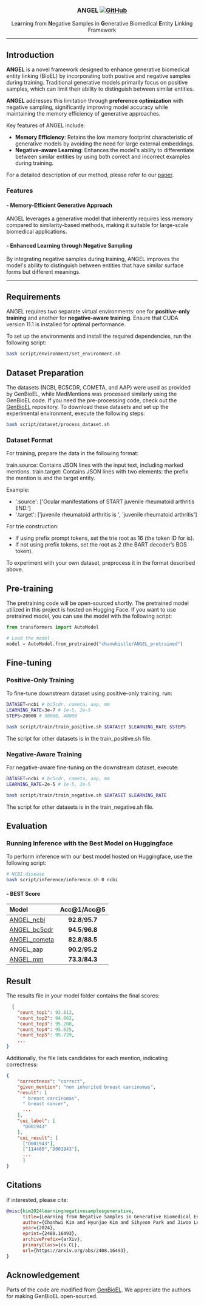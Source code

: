 <h3 align="center">
<p>ANGEL
<a href="https://github.com/dmis-lab/ANGEL/blob/main/LICENSE">
   <img alt="GitHub" src="https://img.shields.io/badge/license-GPLv3-blue">
</a>
</h3>

<div align="center">
    <p>Le<b>a</b>rning from <b>N</b>egative Samples in <b>G</b>enerative Biomedical <b>E</b>ntity <b>L</b>inking Framework</p>
</div>

---

## Introduction
**ANGEL** is a novel framework designed to enhance generative biomedical entity linking (BioEL) by incorporating both positive and negative samples during training. 
Traditional generative models primarily focus on positive samples, which can limit their ability to distinguish between similar entities. 

**ANGEL** addresses this limitation through **preference optimization** with negative sampling, significantly improving model accuracy while maintaining the memory efficiency of generative approaches.

Key features of ANGEL include:
- **Memory Efficiency**: Retains the low memory footprint characteristic of generative models by avoiding the need for large external embeddings.
- **Negative-aware Learning**: Enhances the model's ability to differentiate between similar entities by using both correct and incorrect examples during training.

For a detailed description of our method, please refer to our [paper](https://arxiv.org/abs/2408.16493).

### Features

#### - Memory-Efficient Generative Approach
ANGEL leverages a generative model that inherently requires less memory compared to similarity-based methods, making it suitable for large-scale biomedical applications.

#### - Enhanced Learning through Negative Sampling
By integrating negative samples during training, ANGEL improves the model's ability to distinguish between entities that have similar surface forms but different meanings.

---

## Requirements
ANGEL requires two separate virtual environments: one for **positive-only training** and another for **negative-aware training**. 
Ensure that CUDA version 11.1 is installed for optimal performance.

To set up the environments and install the required dependencies, run the following script:

```bash
bash script/environment/set_environment.sh
```

## Dataset Preparation
The datasets (NCBI, BC5CDR, COMETA, and AAP) were used as provided by GenBioEL, while MedMentions was processed similarly using the GenBioEL code. 
If you need the pre-processing code, check out the [GenBioEL](https://github.com/Yuanhy1997/GenBioEL) repository. 
To download these datasets and set up the experimental environment, execute the following steps:

```bash
bash script/dataset/process_dataset.sh
```

### Dataset Format
For training, prepare the data in the following format:

train.source: Contains JSON lines with the input text, including marked mentions.
train.target: Contains JSON lines with two elements: the prefix the mention is and the target entity.

Example:

- '.source': ['Ocular manifestations of START juvenile rheumatoid arthritis END.']
- '.target': ['juvenile rheumatoid arthritis is ', 'juvenile rheumatoid arthritis']

For trie construction:

- If using prefix prompt tokens, set the trie root as 16 (the token ID for is).
- If not using prefix tokens, set the root as 2 (the BART decoder’s BOS token).

To experiment with your own dataset, preprocess it in the format described above.

## Pre-training

<!-- #### Positive-Only Training -->

<!-- We conducted positive-only pre-training using the code from [GenBioEL](https://github.com/Yuanhy1997/GenBioEL). 
If you wish to replicate this, follow the instructions provided in the GenBioEL repository. -->

<!-- #### Negative-Aware Training -->

<!-- Negative-aware pre-training was conducted using the code from [alignment-handbook](https://github.com/huggingface/alignment-handbook). 
This step refines the model’s ability to differentiate between closely related entities by learning from negative examples. -->

The pretraining code will be open-sourced shortly.
The pretrained model utilized in this project is hosted on Hugging Face. 
If you want to use pretrained model, you can use the model with the following script:

```python
from transformers import AutoModel

# Load the model
model = AutoModel.from_pretrained("chanwhistle/ANGEL_pretrained")
```

## Fine-tuning

### Positive-Only Training

To fine-tune downstream dataset using positive-only training, run:
```bash
DATASET=ncbi # bc5cdr, cometa, aap, mm
LEARNING_RATE=3e-7 # 1e-5, 2e-5
STEPS=20000 # 30000, 40000

bash script/train/train_positive.sh $DATASET $LEARNING_RATE $STEPS
```
The script for other datasets is in the train_positive.sh file.

### Negative-Aware Training

For negative-aware fine-tuning on the downstream dataset, execute:
```bash
DATASET=ncbi # bc5cdr, cometa, aap, mm
LEARNING_RATE=2e-5 # 1e-5, 2e-5

bash script/train/train_negative.sh $DATASET $LEARNING_RATE
```
The script for other datasets is in the train_negative.sh file.

## Evaluation

### Running Inference with the Best Model on Huggingface

To perform inference with our best model hosted on Huggingface, use the following script:
```bash
# NCBI-disease
bash script/inference/inference.sh 0 ncbi
```


#### - BEST Score
|              Model                | Acc@1/Acc@5 | 
|:----------------------------------|:--------:|   
| [ANGEL_ncbi](https://huggingface.co/chanwhistle/ANGEL_ncbi) | **92.8**/**95.7** | 
| [ANGEL_bc5cdr](https://huggingface.co/chanwhistle/ANGEL_bc5cdr) | **94.5**/**96.8** |
| [ANGEL_cometa](https://huggingface.co/chanwhistle/ANGEL_cometa) | **82.8**/**88.5** |
| ANGEL_aap | **90.2**/**95.2** | 
| [ANGEL_mm](https://huggingface.co/chanwhistle/ANGEL_mm) | **73.3**/**84.3**  | 



## Result

The results file in your model folder contains the final scores:
```json
  {
    "count_top1": 92.812,
    "count_top2": 94.062,
    "count_top3": 95.208,
    "count_top4": 95.625,
    "count_top5": 95.729,
    ...
}
```

Additionally, the file lists candidates for each mention, indicating correctness:
```json
{
    "correctness": "correct",
    "given_mention": "non inherited breast carcinomas",
    "result": [
      " breast carcinomas",
      " breast cancer",
      ...
    ],
    "cui_label": [
      "D001943"
    ],
    "cui_result": [
      ["D001943"],
      ["114480","D001943"],
      ...
      ]
}
```


## Citations

If interested, please cite:
```bibtex
@misc{kim2024learningnegativesamplesgenerative,
      title={Learning from Negative Samples in Generative Biomedical Entity Linking}, 
      author={Chanhwi Kim and Hyunjae Kim and Sihyeon Park and Jiwoo Lee and Mujeen Sung and Jaewoo Kang},
      year={2024},
      eprint={2408.16493},
      archivePrefix={arXiv},
      primaryClass={cs.CL},
      url={https://arxiv.org/abs/2408.16493}, 
}
```

## Acknowledgement
Parts of the code are modified from [GenBioEL](https://github.com/Yuanhy1997/GenBioEL). We appreciate the authors for making GenBioEL open-sourced.
